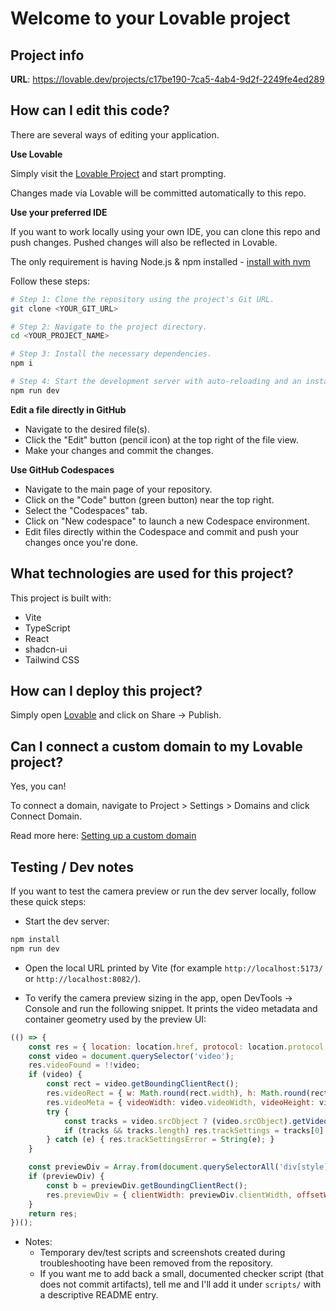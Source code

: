 # Welcome to your Lovable project

## Project info

**URL**: https://lovable.dev/projects/c17be190-7ca5-4ab4-9d2f-2249fe4ed289

## How can I edit this code?

There are several ways of editing your application.

**Use Lovable**

Simply visit the [Lovable Project](https://lovable.dev/projects/c17be190-7ca5-4ab4-9d2f-2249fe4ed289) and start prompting.

Changes made via Lovable will be committed automatically to this repo.

**Use your preferred IDE**

If you want to work locally using your own IDE, you can clone this repo and push changes. Pushed changes will also be reflected in Lovable.

The only requirement is having Node.js & npm installed - [install with nvm](https://github.com/nvm-sh/nvm#installing-and-updating)

Follow these steps:

```sh
# Step 1: Clone the repository using the project's Git URL.
git clone <YOUR_GIT_URL>

# Step 2: Navigate to the project directory.
cd <YOUR_PROJECT_NAME>

# Step 3: Install the necessary dependencies.
npm i

# Step 4: Start the development server with auto-reloading and an instant preview.
npm run dev
```

**Edit a file directly in GitHub**

- Navigate to the desired file(s).
- Click the "Edit" button (pencil icon) at the top right of the file view.
- Make your changes and commit the changes.

**Use GitHub Codespaces**

- Navigate to the main page of your repository.
- Click on the "Code" button (green button) near the top right.
- Select the "Codespaces" tab.
- Click on "New codespace" to launch a new Codespace environment.
- Edit files directly within the Codespace and commit and push your changes once you're done.

## What technologies are used for this project?

This project is built with:

- Vite
- TypeScript
- React
- shadcn-ui
- Tailwind CSS

## How can I deploy this project?

Simply open [Lovable](https://lovable.dev/projects/c17be190-7ca5-4ab4-9d2f-2249fe4ed289) and click on Share -> Publish.

## Can I connect a custom domain to my Lovable project?

Yes, you can!

To connect a domain, navigate to Project > Settings > Domains and click Connect Domain.

Read more here: [Setting up a custom domain](https://docs.lovable.dev/tips-tricks/custom-domain#step-by-step-guide)

## Testing / Dev notes

If you want to test the camera preview or run the dev server locally, follow these quick steps:

- Start the dev server:

```powershell
npm install
npm run dev
```

- Open the local URL printed by Vite (for example `http://localhost:5173/` or `http://localhost:8082/`).

- To verify the camera preview sizing in the app, open DevTools → Console and run the following snippet. It prints the video metadata and container geometry used by the preview UI:

```javascript
(() => {
	const res = { location: location.href, protocol: location.protocol, isSecureContext: window.isSecureContext };
	const video = document.querySelector('video');
	res.videoFound = !!video;
	if (video) {
		const rect = video.getBoundingClientRect();
		res.videoRect = { w: Math.round(rect.width), h: Math.round(rect.height) };
		res.videoMeta = { videoWidth: video.videoWidth, videoHeight: video.videoHeight };
		try {
			const tracks = video.srcObject ? (video.srcObject).getVideoTracks() : [];
			if (tracks && tracks.length) res.trackSettings = tracks[0].getSettings ? tracks[0].getSettings() : null;
		} catch (e) { res.trackSettingsError = String(e); }
	}

	const previewDiv = Array.from(document.querySelectorAll('div[style]')).find(d => /px/.test(d.style.height || ''));
	if (previewDiv) {
		const b = previewDiv.getBoundingClientRect();
		res.previewDiv = { clientWidth: previewDiv.clientWidth, offsetWidth: previewDiv.offsetWidth, rect: { w: Math.round(b.width), h: Math.round(b.height) }, computed: getComputedStyle(previewDiv).cssText };
	}
	return res;
})();
```

- Notes:
	- Temporary dev/test scripts and screenshots created during troubleshooting have been removed from the repository.
	- If you want me to add back a small, documented checker script (that does not commit artifacts), tell me and I'll add it under `scripts/` with a descriptive README entry.

